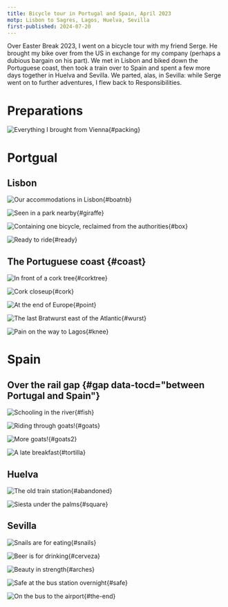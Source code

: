 ```yaml
---
title: Bicycle tour in Portugal and Spain, April 2023
motp: Lisbon to Sagres, Lagos, Huelva, Sevilla
first-published: 2024-07-20
---
```


Over Easter Break 2023, I went on a bicycle tour with my friend Serge.
He brought my bike over from the US in exchange for my company
(perhaps a dubious bargain on his part). We met in Lisbon and biked
down the Portuguese coast, then took a train over to Spain and spent a
few more days together in Huelva and Sevilla. We parted, alas, in
Sevilla: while Serge went on to further adventures, I flew back to
Responsibilities. 

# Preparations

![Everything I brought from Vienna](./img/2023/portugaltour/Packing.jpg){#packing}

# Portgual 

## Lisbon

![Our accommodations in Lisbon](./img/2023/portugaltour/BoatnB.jpg){#boatnb}

![Seen in a park nearby](./img/2023/portugaltour/Giraffe.jpg){#giraffe}

![Containing one bicycle, reclaimed from the authorities](./img/2023/portugaltour/Reclaimed.jpg){#box}

![Ready to ride](./img/2023/portugaltour/Ready.jpg){#ready}

## The Portuguese coast {#coast}

![In front of a cork tree](./img/2023/portugaltour/Corktree.jpg){#corktree}

![Cork closeup](./img/2023/portugaltour/CorkCloseup.jpg){#cork}

![At the end of Europe](./img/2023/portugaltour/EndOfEurope.jpg){#point}

![The last Bratwurst east of the Atlantic](./img/2023/portugaltour/LetzteBratwurst.jpg){#wurst}

![Pain on the way to Lagos](./img/2023/portugaltour/KneeBrace.jpg){#knee}

# Spain

## Over the rail gap {#gap data-tocd="between Portugal and Spain"}

![Schooling in the river](./img/2023/portugaltour/SomeFish.jpg){#fish}

![Riding through goats!](./img/2023/portugaltour/Goats.jpg){#goats}

![More goats!](./img/2023/portugaltour/Goats2.jpg){#goats2}

![A late breakfast](./img/2023/portugaltour/TortilladePapa.jpg){#tortilla}

## Huelva

![The old train station](./img/2023/portugaltour/OldBhf.jpg){#abandoned}

![Siesta under the palms](./img/2023/portugaltour/Square.jpg){#square}

## Sevilla

![Snails are for eating](./img/2023/portugaltour/Snails.jpg){#snails}

![Beer is for drinking](./img/2023/portugaltour/Cerveza.jpg){#cerveza}

![Beauty in strength](./img/2023/portugaltour/Arches.jpg){#arches}

![Safe at the bus station overnight](./img/2023/portugaltour/Safe.jpg){#safe}

![On the bus to the airport](./img/2023/portugaltour/OnTheBus.jpg){#the-end}


